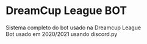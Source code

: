 # DreamCup League BOT
Sistema completo do bot usado na Dreamcup League<br>
Bot usado em 2020/2021 usando discord.py
